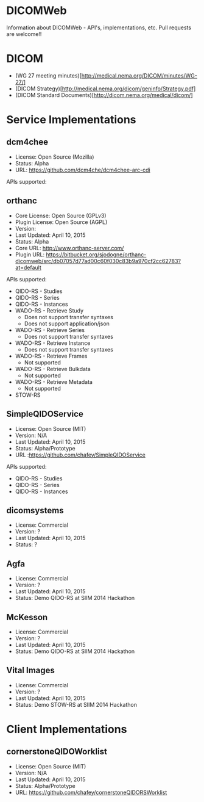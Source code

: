 # DICOMWeb
Information about DICOMWeb - API's, implementations, etc.  Pull requests are welcome!!

DICOM
=====

* (WG 27 meeting minutes)[http://medical.nema.org/DICOM/minutes/WG-27/]
* (DICOM Strategy)[http://medical.nema.org/dicom/geninfo/Strategy.pdf]
* (DICOM Standard Documents)[http://dicom.nema.org/medical/dicom/]

Service Implementations
=======================

dcm4chee
--------
* License: Open Source (Mozilla)
* Status: Alpha
* URL: https://github.com/dcm4che/dcm4chee-arc-cdi

APIs supported:


orthanc
-------
* Core License: Open Source (GPLv3)
* Plugin License: Open Source (AGPL)
* Version:
* Last Updated: April 10, 2015
* Status: Alpha
* Core URL: http://www.orthanc-server.com/
* Plugin URL: https://bitbucket.org/sjodogne/orthanc-dicomweb/src/db07057d77ad00c60f030c83b9a970cf2cc62783?at=default

APIs supported:

* QIDO-RS - Studies
* QIDO-RS - Series
* QIDO-RS - Instances
* WADO-RS - Retrieve Study
  * Does not support transfer syntaxes
  * Does not support application/json
* WADO-RS - Retrieve Series
  * Does not support transfer syntaxes
* WADO-RS - Retrieve Instance
  * Does not support transfer syntaxes
* WADO-RS - Retrieve Frames
  * Not supported
* WADO-RS - Retrieve Bulkdata
  * Not supported
* WADO-RS - Retrieve Metadata
  * Not supported
* STOW-RS

SimpleQIDOService
-----------------
* License: Open Source (MIT)
* Version: N/A
* Last Updated: April 10, 2015
* Status: Alpha/Prototype
* URL :https://github.com/chafey/SimpleQIDOService

APIs supported:

* QIDO-RS - Studies
* QIDO-RS - Series
* QIDO-RS - Instances

dicomsystems
------------
* License: Commercial
* Version: ?
* Last Updated: April 10, 2015
* Status: ?

Agfa
----
* License: Commercial
* Version: ?
* Last Updated: April 10, 2015
* Status: Demo QIDO-RS at SIIM 2014 Hackathon

McKesson
--------
* License: Commercial
* Version: ?
* Last Updated: April 10, 2015
* Status: Demo QIDO-RS at SIIM 2014 Hackathon

Vital Images
------------
* License: Commercial
* Version: ?
* Last Updated: April 10, 2015
* Status: Demo STOW-RS at SIIM 2014 Hackathon


Client Implementations
=======================

cornerstoneQIDOWorklist
-----------------------
* License: Open Source (MIT)
* Version: N/A
* Last Updated: April 10, 2015
* Status: Alpha/Prototype
* URL: https://github.com/chafey/cornerstoneQIDORSWorklist